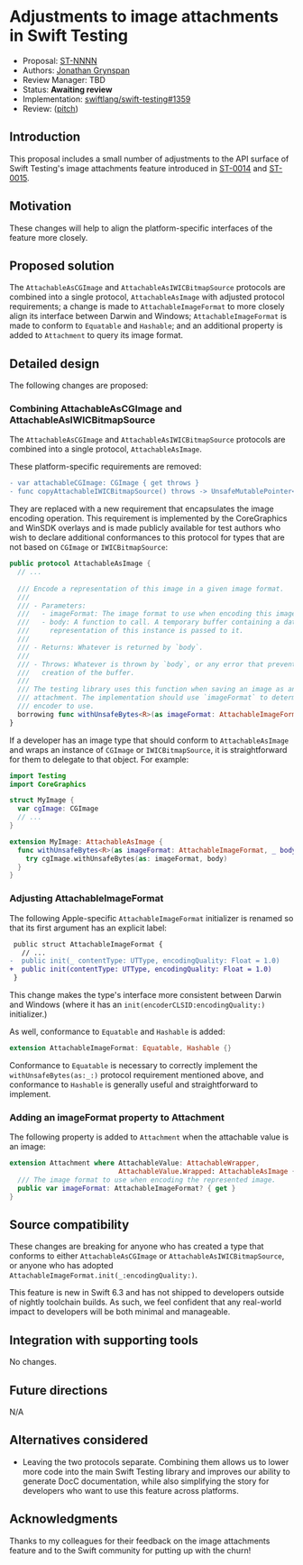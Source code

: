 # Adjustments to image attachments in Swift Testing

* Proposal: [ST-NNNN](NNNN-image-attachment-adjustments.md)
* Authors: [Jonathan Grynspan](https://github.com/grynspan)
* Review Manager: TBD
* Status: **Awaiting review**
* Implementation: [swiftlang/swift-testing#1359](https://github.com/swiftlang/swift-testing/pull/1359)
* Review: ([pitch](https://forums.swift.org/...))

## Introduction

This proposal includes a small number of adjustments to the API surface of Swift
Testing's image attachments feature introduced in [ST-0014](0014-image-attachments-in-swift-testing-apple-platforms.md)
and [ST-0015](0015-image-attachments-in-swift-testing-windows.md).

## Motivation

These changes will help to align the platform-specific interfaces of the feature
more closely.

## Proposed solution

The `AttachableAsCGImage` and `AttachableAsIWICBitmapSource` protocols are
combined into a single protocol, `AttachableAsImage` with adjusted protocol
requirements; a change is made to `AttachableImageFormat` to more closely
align its interface between Darwin and Windows; `AttachableImageFormat` is made
to conform to `Equatable` and `Hashable`; and an additional property is added to
`Attachment` to query its image format.

## Detailed design

The following changes are proposed:

### Combining AttachableAsCGImage and AttachableAsIWICBitmapSource

The `AttachableAsCGImage` and `AttachableAsIWICBitmapSource` protocols are
combined into a single protocol, `AttachableAsImage`.

These platform-specific requirements are removed:

```diff
- var attachableCGImage: CGImage { get throws }
- func copyAttachableIWICBitmapSource() throws -> UnsafeMutablePointer<IWICBitmapSource>
```

They are replaced with a new requirement that encapsulates the image encoding
operation. This requirement is implemented by the CoreGraphics and WinSDK
overlays and is made publicly available for test authors who wish to declare
additional conformances to this protocol for types that are not based on
`CGImage` or `IWICBitmapSource`:

```swift
public protocol AttachableAsImage {
  // ...
  
  /// Encode a representation of this image in a given image format.
  ///
  /// - Parameters:
  ///   - imageFormat: The image format to use when encoding this image.
  ///   - body: A function to call. A temporary buffer containing a data
  ///     representation of this instance is passed to it.
  ///
  /// - Returns: Whatever is returned by `body`.
  ///
  /// - Throws: Whatever is thrown by `body`, or any error that prevented the
  ///   creation of the buffer.
  ///
  /// The testing library uses this function when saving an image as an
  /// attachment. The implementation should use `imageFormat` to determine what
  /// encoder to use.
  borrowing func withUnsafeBytes<R>(as imageFormat: AttachableImageFormat, _ body: (UnsafeRawBufferPointer) throws -> R) throws -> R
}
```

If a developer has an image type that should conform to `AttachableAsImage` and
wraps an instance of `CGImage` or `IWICBitmapSource`, it is straightforward for
them to delegate to that object. For example:

```swift
import Testing
import CoreGraphics

struct MyImage {
  var cgImage: CGImage
  // ...
}

extension MyImage: AttachableAsImage {
  func withUnsafeBytes<R>(as imageFormat: AttachableImageFormat, _ body: (UnsafeRawBufferPointer) throws -> R) throws -> R {
    try cgImage.withUnsafeBytes(as: imageFormat, body)
  }
}
```

### Adjusting AttachableImageFormat

The following Apple-specific `AttachableImageFormat` initializer is renamed so
that its first argument has an explicit label:

```diff
 public struct AttachableImageFormat {
   // ...
-  public init(_ contentType: UTType, encodingQuality: Float = 1.0)
+  public init(contentType: UTType, encodingQuality: Float = 1.0)
 }
```

This change makes the type's interface more consistent between Darwin and
Windows (where it has an `init(encoderCLSID:encodingQuality:)` initializer.)

As well, conformance to `Equatable` and `Hashable` is added:

```swift
extension AttachableImageFormat: Equatable, Hashable {}
```

Conformance to `Equatable` is necessary to correctly implement the
`withUnsafeBytes(as:_:)` protocol requirement mentioned above, and conformance
to `Hashable` is generally useful and straightforward to implement.

### Adding an imageFormat property to Attachment

The following property is added to `Attachment` when the attachable value is an
image:

```swift
extension Attachment where AttachableValue: AttachableWrapper,
                           AttachableValue.Wrapped: AttachableAsImage {
  /// The image format to use when encoding the represented image.
  public var imageFormat: AttachableImageFormat? { get }
}
```

## Source compatibility

These changes are breaking for anyone who has created a type that conforms to
either `AttachableAsCGImage` or `AttachableAsIWICBitmapSource`, or anyone who
has adopted `AttachableImageFormat.init(_:encodingQuality:)`.

This feature is new in Swift 6.3 and has not shipped to developers outside of
nightly toolchain builds. As such, we feel confident that any real-world impact
to developers will be both minimal and manageable.

## Integration with supporting tools

No changes.

## Future directions

N/A

## Alternatives considered

- Leaving the two protocols separate. Combining them allows us to lower more
  code into the main Swift Testing library and improves our ability to generate
  DocC documentation, while also simplifying the story for developers who want
  to use this feature across platforms.

## Acknowledgments

Thanks to my colleagues for their feedback on the image attachments feature and
to the Swift community for putting up with the churn!
